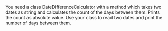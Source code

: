 You need a class DateDifferenceCalculator with a method which takes two dates as string and calculates the count
of the days between them. Prints the count as absolute value. Use your class to read two dates and print the
number of days between them.
